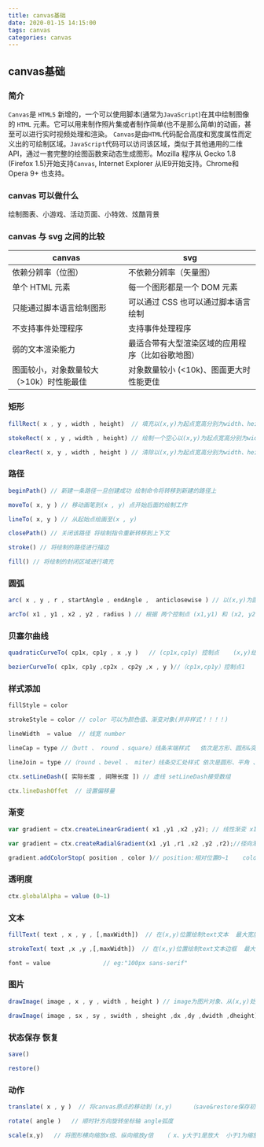 ```yaml
---
title: canvas基础
date: 2020-01-15 14:15:00
tags: canvas
categories: canvas
---
```


## canvas基础

### 简介
`Canvas`是 `HTML5` 新增的，一个可以使用脚本(通常为`JavaScript`)在其中绘制图像的 `HTML` 元素。它可以用来制作照片集或者制作简单(也不是那么简单)的动画，甚至可以进行实时视频处理和渲染。
`Canvas`是由`HTML`代码配合高度和宽度属性而定义出的可绘制区域。`JavaScript`代码可以访问该区域，类似于其他通用的二维API，通过一套完整的绘图函数来动态生成图形。
​ Mozilla 程序从 Gecko 1.8 (Firefox 1.5)开始支持`Canvas`, Internet Explorer 从IE9开始支持。Chrome和Opera 9+ 也支持。

### canvas 可以做什么
绘制图表、小游戏、活动页面、小特效、炫酷背景

### canvas 与 svg 之间的比较
canvas|svg
-|-
依赖分辨率（位图）|不依赖分辨率（矢量图）
单个 HTML 元素|每一个图形都是一个 DOM 元素
只能通过脚本语言绘制图形|可以通过 CSS 也可以通过脚本语言绘制
不支持事件处理程序|支持事件处理程序
弱的文本渲染能力|最适合带有大型渲染区域的应用程序（比如谷歌地图）
图面较小，对象数量较大（>10k）时性能最佳|对象数量较小 (<10k)、图面更大时性能更佳

### 矩形
```javascript 
fillRect( x , y , width , height)  // 填充以(x,y)为起点宽高分别为width、height的矩形 默认为黑色

stokeRect( x , y , width , height) // 绘制一个空心以(x,y)为起点宽高分别为width、height的矩形

clearRect( x, y , width , height ) // 清除以(x,y)为起点宽高分别为width、height的矩形 为透明
```

### 路径
```javascript
beginPath() // 新建一条路径一旦创建成功 绘制命令将转移到新建的路径上

moveTo( x, y ) // 移动画笔到(x , y) 点开始后面的绘制工作

lineTo( x, y ) // 从起始点绘画至(x , y)

closePath() // 关闭该路径 将绘制指令重新转移到上下文

stroke() // 将绘制的路径进行描边

fill() // 将绘制的封闭区域进行填充
```

### 圆弧
```javascript
arc( x , y , r , startAngle , endAngle ,  anticlosewise ) // 以(x,y)为圆心 r为半径的圆  绘制startAngle弧度 到endAngle弧度的圆弧 anticlosewise默认为false 即顺时针方向 true为逆时针方向

arcTo( x1 , y1 , x2 , y2 , radius ) // 根据 两个控制点 (x1,y1) 和 (x2, y2)以及半径绘制弧线 同时连接两个控制点
```

### 贝塞尔曲线
```javascript
quadraticCurveTo( cp1x, cp1y , x ,y )   // (cp1x,cp1y) 控制点    (x,y)结束点   二次曲线

bezierCurveTo( cp1x, cp1y ,cp2x , cp2y ,x , y )//（cp1x,cp1y）控制点1   (cp2x,cp2y) 控制点2  (x,y)结束点   三次曲线
```

### 样式添加
```javascript
fillStyle = color

strokeStyle = color // color 可以为颜色值、渐变对象(并非样式！！！！)

lineWidth  = value  // 线宽 number

lineCap = type //（butt 、 round 、square）线条末端样式   依次是方形、圆形&突出、方形&突出

lineJoin = type //（round 、bevel 、 miter）线条交汇处样式 依次是圆形、平角 、 三角形

ctx.setLineDash([ 实际长度 , 间隙长度 ]) // 虚线 setLineDash接受数组

ctx.lineDashOffet  // 设置偏移量

```
### 渐变
```javascript
var gradient = ctx.createLinearGradient( x1 ,y1 ,x2 ,y2); // 线性渐变 x1 y1 渐变开始点   x2 y2 渐变结束点

var gradient = ctx.createRadialGradient(x1 ,y1 ,r1 ,x2 ,y2 ,r2);//径向渐变

gradient.addColorStop( position , color )// position:相对位置0~1    color:该位置下的颜色
```

### 透明度
```javascript
ctx.globalAlpha = value (0~1)
```

### 文本
```javascript
fillText( text , x , y , [,maxWidth])  // 在(x,y)位置绘制text文本  最大宽度为maxWidth(可选)

strokeText( text ,x ,y ,[,maxWidth])  // 在(x,y)位置绘制text文本边框  最大宽度为maxWidth(可选)

font = value               // eg:"100px sans-serif"
```

### 图片
```javascript
drawImage( image , x , y , width , height ) // image为图片对象、从(x,y)处放置宽高分别为width height的图片

drawImage( image , sx , sy , swidth , sheight ,dx ,dy ,dwidth ,dheight) // 切片前四个是定义图像源的切片位置和大小   后四个是定期切片的目标显示位置大小
```

### 状态保存 恢复
```javascript
save()

restore()
```

### 动作
```javascript
translate( x , y )  // 将canvas原点的移动到 (x,y)     （save&restore保存初始状态！！！）

rotate( angle )   // 顺时针方向旋转坐标轴 angle弧度

scale(x,y)   // 将图形横向缩放x倍、纵向缩放y倍   （ x、y大于1是放大  小于1为缩放！！！）
```



